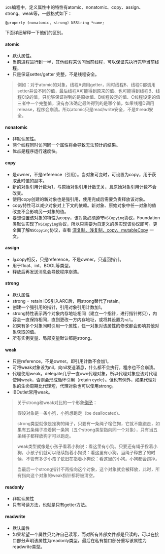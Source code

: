 `iOS`编程中，定义属性中的特性有atomic、nonatomic、copy、assign、strong、weak等，一般格式如下：

````
@property (nonatomic, strong) NSString *name; 
````
下面详细解释一下他们的区别。
#### atomic
- 默认属性。
- 当前进程进行到一半，其他线程来访问当前线程，可以保证先执行完毕当前线程。
- 只是保证setter/getter 完整，不是线程安全。

> 例如：对于atomic的对象，线程A调用getter，同时线程B、线程C都调用setter并设不同的值，最后线程A可能得到原来的值、也可能得到线程B、线程C设的值，只能够保证得到的是原始值、B线程设定的值、C线程设定的值三者中一个完整值，没有办法确定最终得到的是哪个值。如果线程D调用release，程序会崩溃。所以atomic只是read/write安全，不是thread安全。

#### nonatomic 
- 非默认属性。
- 两个线程同时访问同一个属性将会导致无法预计的结果。
- 优点是程序运行速度快。

#### copy 

- 是owner，不是reference（引用）。当对象可变时，可设置为copy，用于获取此时值的副本。
- 新的对象引用计数为1，与原始对象引用计数无关，且原始对象引用计数不会改变。
- 使用copy创建的新对象也是强引用，使用完成后需要负责释放该对象。
- copy特性可以减少对象对上下文的依赖。新对象、原始对象中任一对象的值改变不会影响另一对象的值。
- 要想设置该对象的特性为copy，该对象必须遵守`NSCopying`协议，Foundation类默认实现了`NSCopying`协议，所以只需要为自定义的类实现该协议即可。更全面了解`NSCopying`协议，查看 [深复制、浅复制、copy、mutableCopy](https://github.com/pro648/tips/wiki/%E6%B7%B1%E5%A4%8D%E5%88%B6%E3%80%81%E6%B5%85%E5%A4%8D%E5%88%B6%E3%80%81copy%E3%80%81mutableCopy) 一文。

#### assign
- 与copy相反，只是reference，不是owner。只返回指针。
- 用于float、int、BOOL等类型。
- 释放后再发送消息会导致程序崩溃。

#### strong

- 默认属性
- strong = retain iOS引入ARC后，用strong替代了retain。
- 创建一个强引用的指针，引用对象引用计数加1。
- strong特性表示两个对象内存地址相同（建立一个指针，进行指针拷贝），内容会一直保持相同，直到更改一方内存地址，或将其设置为`nil`。
- 如果有多个对象同时引用一个属性，任一对象对该属性的修改都会影响其他对象获取的值。
- 所有实例变量、局部变量默认都是strong。


#### weak
- 只是reference，不是owner。即引用计数不会加1。
- 可将weak对象设为nil，向nil发送消息，什么都不会执行，程序也不会崩溃。
- 代理使用weak。delegate几乎一直own代理对象，所以代理对象应该对代理使用weak，否则会形成循环引用（retain cycle）。但也有例外，如果代理对象的生命周期比代理短，代理对象也可以使用strong。
- IBOutlet常用weak。

>关于strong和weak对比的一个形象[例子](http://stackoverflow.com/questions/9262535/explanation-of-strong-and-weak-storage-in-ios5/9262768#9262768)：
>
> 假设对象是一条小狗，小狗想跑走（be deallocated)。
>
>strong类型就像是拴狗的绳子，只要有一条绳子栓住狗，它就不能跑走，如果有五条绳子拴着同一条狗（五个strong类型指向同一个对象），只有当五条绳子都释放狗才可以跑走。
>
>weak类型就像是小孩子看着小狗说：看这里有小狗。只要还有绳子拴着小狗，小孩子们就可以继续指着小狗说：看这里有小狗。当绳子释放了的时候，不管有多少小孩子依旧在指着小狗说：看这里的小狗。小狗都会跑掉。
>
>当最后一个strong指针不再指向这个对象，这个对象就会被释放，此时，所有指向这个对象的weak指针都将被清空。

#### readonly
- 非默认属性
- 只有可读方法，也就是只有getter方法。

#### readwrite

- 默认属性
- 如果希望一个属性只允许自己读写，而对所有外部文件都是只读的，可以在接口部分声明该属性为readonly类型，最后在私有接口部分重写该属性为readwrite类型。


